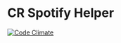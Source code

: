 # CR Spotify Helper

[![Code Climate](https://codeclimate.com/github/CorporateRewards/spotify_helper/badges/gpa.svg)](https://codeclimate.com/github/CorporateRewards/spotify_helper)
